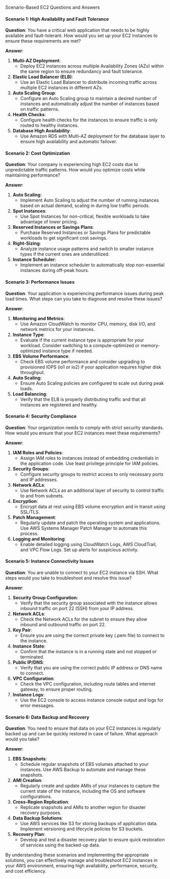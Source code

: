  Scenario-Based EC2 Questions and Answers

#### Scenario 1: High Availability and Fault Tolerance
**Question**: You have a critical web application that needs to be highly available and fault-tolerant.
How would you set up your EC2 instances to ensure these requirements are met?

**Answer**:
1. **Multi-AZ Deployment**:
   - Deploy EC2 instances across multiple Availability Zones (AZs) within the same region to ensure redundancy and fault tolerance.
2. **Elastic Load Balancer (ELB)**:
   - Use an Elastic Load Balancer to distribute incoming traffic across multiple EC2 instances in different AZs.
3. **Auto Scaling Group**:
   - Configure an Auto Scaling group to maintain a desired number of instances and automatically adjust the number of instances based on traffic patterns.
4. **Health Checks**:
   - Configure health checks for the instances to ensure traffic is only routed to healthy instances.
5. **Database High Availability**:
   - Use Amazon RDS with Multi-AZ deployment for the database layer to ensure high availability and automatic failover.

#### Scenario 2: Cost Optimization
**Question**: Your company is experiencing high EC2 costs due to unpredictable traffic patterns. How would you optimize costs while maintaining performance?

**Answer**:
1. **Auto Scaling**:
   - Implement Auto Scaling to adjust the number of running instances based on actual demand, scaling in during low traffic periods.
2. **Spot Instances**:
   - Use Spot Instances for non-critical, flexible workloads to take advantage of lower pricing.
3. **Reserved Instances or Savings Plans**:
   - Purchase Reserved Instances or Savings Plans for predictable workloads to get significant cost savings.
4. **Right-Sizing**:
   - Analyze instance usage patterns and switch to smaller instance types if the current ones are underutilized.
5. **Instance Scheduler**:
   - Implement an instance scheduler to automatically stop non-essential instances during off-peak hours.

#### Scenario 3: Performance Issues
**Question**: Your application is experiencing performance issues during peak load times. What steps can you take to diagnose and resolve these issues?

**Answer**:
1. **Monitoring and Metrics**:
   - Use Amazon CloudWatch to monitor CPU, memory, disk I/O, and network metrics for your instances.
2. **Instance Type**:
   - Evaluate if the current instance type is appropriate for your workload. Consider switching to a compute-optimized or memory-optimized instance type if needed.
3. **EBS Volume Performance**:
   - Check EBS volume performance and consider upgrading to provisioned IOPS (io1 or io2) if your application requires higher disk throughput.
4. **Auto Scaling**:
   - Ensure Auto Scaling policies are configured to scale out during peak loads.
5. **Load Balancing**:
   - Verify that the ELB is properly distributing traffic and that all instances are registered and healthy.

#### Scenario 4: Security Compliance
**Question**: Your organization needs to comply with strict security standards. How would you ensure that your EC2 instances meet these requirements?

**Answer**:
1. **IAM Roles and Policies**:
   - Assign IAM roles to instances instead of embedding credentials in the application code. Use least privilege principle for IAM policies.
2. **Security Groups**:
   - Configure security groups to restrict access to only necessary ports and IP addresses.
3. **Network ACLs**:
   - Use Network ACLs as an additional layer of security to control traffic to and from subnets.
4. **Encryption**:
   - Encrypt data at rest using EBS volume encryption and in transit using SSL/TLS.
5. **Patch Management**:
   - Regularly update and patch the operating system and applications. Use AWS Systems Manager Patch Manager to automate this process.
6. **Logging and Monitoring**:
   - Enable detailed logging using CloudWatch Logs, AWS CloudTrail, and VPC Flow Logs. Set up alerts for suspicious activity.

#### Scenario 5: Instance Connectivity Issues
**Question**: You are unable to connect to your EC2 instance via SSH. What steps would you take to troubleshoot and resolve this issue?

**Answer**:
1. **Security Group Configuration**:
   - Verify that the security group associated with the instance allows inbound traffic on port 22 (SSH) from your IP address.
2. **Network ACLs**:
   - Check the Network ACLs for the subnet to ensure they allow inbound and outbound traffic on port 22.
3. **Key Pair**:
   - Ensure you are using the correct private key (.pem file) to connect to the instance.
4. **Instance State**:
   - Confirm that the instance is in a running state and not stopped or terminated.
5. **Public IP/DNS**:
   - Verify that you are using the correct public IP address or DNS name to connect.
6. **VPC Configuration**:
   - Check the VPC configuration, including route tables and internet gateway, to ensure proper routing.
7. **Instance Logs**:
   - Use the EC2 console to access instance console output and logs for error messages.

#### Scenario 6: Data Backup and Recovery
**Question**: You need to ensure that data on your EC2 instances is regularly backed up and can be quickly restored in case of failure. What approach would you take?

**Answer**:
1. **EBS Snapshots**:
   - Schedule regular snapshots of EBS volumes attached to your instances. Use AWS Backup to automate and manage these snapshots.
2. **AMI Creation**:
   - Regularly create and update AMIs of your instances to capture the current state of the instance, including the OS and software configurations.
3. **Cross-Region Replication**:
   - Replicate snapshots and AMIs to another region for disaster recovery purposes.
4. **Data Backup Solutions**:
   - Use AWS services like S3 for storing backups of application data. Implement versioning and lifecycle policies for S3 buckets.
5. **Recovery Plan**:
   - Develop and test a disaster recovery plan to ensure quick restoration of services using the backed-up data.

By understanding these scenarios and implementing the appropriate solutions, you can effectively manage and troubleshoot EC2 instances in your AWS environment, ensuring high availability, performance, security, and cost efficiency.
